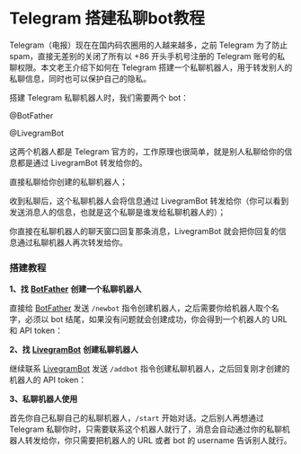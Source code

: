 # Telegram 搭建私聊bot教程

Telegram（电报）现在在国内码农圈用的人越来越多，之前 Telegram 为了防止 spam，直接无差别的关闭了所有以 +86 开头手机号注册的 Telegram 账号的私聊权限。本文老王介绍下如何在 Telegram 搭建一个私聊机器人，用于转发别人的私聊信息，同时也可以保护自己的隐私。

&#x20;

搭建 Telegram 私聊机器人时，我们需要两个 bot：

@BotFather

@LivegramBot

这两个机器人都是 Telegram 官方的，工作原理也很简单，就是别人私聊给你的信息都是通过 LivegramBot 转发给你的。

&#x20;

直接私聊给你创建的私聊机器人；

收到私聊后，这个私聊机器人会将信息通过 LivegramBot 转发给你（你可以看到发送消息人的信息，也就是这个私聊是谁发给私聊机器人的）；

你直接在私聊机器人的聊天窗口回复那条消息，LivegramBot 就会把你回复的信息通过私聊机器人再次转发给你。

### 搭建教程 <a href="#heading-1" id="heading-1"></a>

**1、找** [**BotFather**](https://t.me/botfather) **创建一个私聊机器人**

直接给 [BotFather](https://t.me/botfather) 发送 `/newbot` 指令创建机器人，之后需要你给机器人取个名字，必须以 bot 结尾，如果没有问题就会创建成功，你会得到一个机器人的 URL 和 API token：

**2、找** [**LivegramBot**](https://t.me/LivegramBot) **创建私聊机器人**

继续联系 [LivegramBot](https://t.me/LivegramBot) 发送 `/addbot` 指令创建私聊机器人，之后回复刚才创建的机器人的 API token：

**3、私聊机器人使用**

首先你自己私聊自己的私聊机器人，`/start` 开始对话。之后别人再想通过 Telegram 私聊你时，只需要联系这个机器人就行了，消息会自动通过你的私聊机器人转发给你，你只需要把机器人的 URL 或者 bot 的 username 告诉别人就行。
